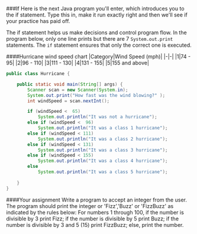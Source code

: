 ###If
Here is the next Java program you'll enter, which introduces you to the if statement. Type this in, make it run exactly right and then we'll see if your practice has paid off.

The if statement helps us make decisions and control program flow. In the program below, only one line prints but there are 7 ```System.out.print``` statements. The ```if``` statement ensures that only the correct one is executed.

####Hurricane wind speed chart
|Category|Wind Speed (mph)|
|-|-|
|1|74 - 95|
|2|96 - 110|
|3|111 - 130|
|4|131 - 155|
|5|155 and above|


```java
public class Hurricane {

	public static void main(String[] args) {
		Scanner scan = new Scanner(System.in);
		System.out.print("How fast was the wind blowing?" );
		int windSpeed = scan.nextInt();

        if (windSpeed <  65) 
        	System.out.println("It was not a hurricane");
        else if (windSpeed <  96) 
        	System.out.println("It was a class 1 hurricane");      
        else if (windSpeed < 111) 
        	System.out.println("It was a class 2 hurricane");      
        else if (windSpeed < 131) 
        	System.out.println("It was a class 3 hurricane");      
        else if (windSpeed < 155) 
        	System.out.println("It was a class 4 hurricane");      
        else
        	System.out.println("It was a class 5 hurricane");
 
	}
}
```

####Your assignment
Write a program to accept an integer from the user. The program should print the integer or  'Fizz','Buzz' or 'FizzBuzz' as indicated by the rules below:
    For numbers 1 through 100,
    if the number is divisible by 3 print Fizz;
    if the number is divisible by 5 print Buzz;
    if the number is divisible by 3 and 5 (15) print FizzBuzz;
    else, print the number.

